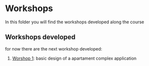 # Workshops
In this folder you will find the workshops developed along the course
## Workshops developed
for now there are the next workshop developed:
1. [Worshop 1](database_fundations/workshops/workshop1/README.md): basic design of a apartament complex application
